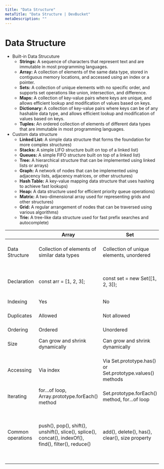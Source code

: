 ```yaml
---
title: "Data Structure"
metaTitle: "Data Structure | DevBucket"
metaDescription: ""
---
```


# Data Structure

- Built-in Data Strucuture
  - **Strings:** A sequence of characters that represent text and are immutable in most programming languages.
  - **Array:** A collection of elements of the same data type, stored in contiguous memory locations, and accessed using an index or a pointer.
  - **Sets:** A collection of unique elements with no specific order, and supports set operations like union, intersection, and difference.
  - **Maps:** A collection of key-value pairs where keys are unique, and allows efficient lookup and modification of values based on keys.
  - **Dictionary:** A collection of key-value pairs where keys can be of any hashable data type, and allows efficient lookup and modification of values based on keys.
  - **Tuples:** An ordered collection of elements of different data types that are immutable in most programming languages.
- Custom data structure    
  - **Linked List:** A simple data structure that forms the foundation for more complex structures)
  - **Stacks:** A simple LIFO structure built on top of a linked list)
  - **Queues:** A simple FIFO structure built on top of a linked list)
  - **Tree:** A hierarchical structure that can be implemented using linked lists or arrays)
  - **Graph:** A network of nodes that can be implemented using adjacency lists, adjacency matrices, or other structures)
  - **Hash Table:** A key-value mapping data structure that uses hashing to achieve fast lookups)
  - **Heap:** A data structure used for efficient priority queue operations)
  - **Matrix:** A two-dimensional array used for representing grids and other structures)
  - **Grid:** A regular arrangement of nodes that can be traversed using various algorithms)
  - **Trie:** A tree-like data structure used for fast prefix searches and autocomplete)


|                   | Array                                                                                                 | Set                                                       | Map                                                                                      | Dictionary                                                                       |
| ----------------- | ----------------------------------------------------------------------------------------------------- | --------------------------------------------------------- | ---------------------------------------------------------------------------------------- | -------------------------------------------------------------------------------- |
| Data Structure    | Collection of elements of similar data types                                                          | Collection of unique elements, unordered                  | Collection of key-value pairs, unordered                                                 | Collection of key-value pairs, ordered                                           |
| Declaration       | const arr = [1, 2, 3];                                                                                | const set = new Set([1, 2, 3]);                           | const map = new Map([['key1', 'value1'], ['key2', 'value2']]);                           | const dict = {'key1': 'value1', 'key2': 'value2'};                               |
| Indexing          | Yes                                                                                                   | No                                                        | No                                                                                       | No                                                                               |
| Duplicates        | Allowed                                                                                               | Not allowed                                               | Allowed for values but not for keys                                                      | Allowed for keys and values                                                      |
| Ordering          | Ordered                                                                                               | Unordered                                                 | Unordered                                                                                | Ordered                                                                          |
| Size              | Can grow and shrink dynamically                                                                       | Can grow and shrink dynamically                           | Can grow and shrink dynamically                                                          | Can grow and shrink dynamically                                                  |
| Accessing         | Via index                                                                                             | Via Set.prototype.has() or Set.prototype.values() methods | Via Map.prototype.get() method or Map.prototype.keys() or Map.prototype.values() methods | Via keys                                                                         |
| Iterating         | for...of loop, Array.prototype.forEach() method                                                       | Set.prototype.forEach() method, for...of loop             | Map.prototype.forEach() method, for...of loop                                            | for...in loop                                                                    |
| Common operations | push(), pop(), shift(), unshift(), slice(), splice(), concat(), indexOf(), find(), filter(), reduce() | add(), delete(), has(), clear(), size property            | set(), get(), delete(), has(), clear(), size property                                    | keys(), values(), items(), get(), set(), delete(), has(), clear(), len(), copy() |
